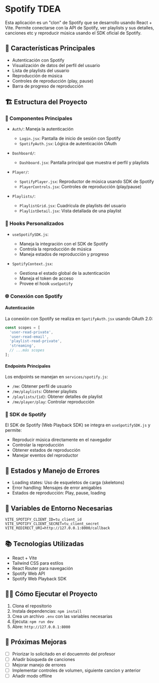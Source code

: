 # Spotify TDEA

Esta aplicación es un "clon" de Spotify que  se desarrollo usando React + Vite. Permite conectarse con la API de Spotify, ver playlists y sus detalles, canciones etc y reproducir música usando el SDK oficial de Spotify.

## 🚀 Características Principales

- Autenticación con Spotify
- Visualización de datos del perfil del usuario
- Lista de playlists del usuario
- Reproducción de música
- Controles de reproducción (play, pause)
- Barra de progreso de reproducción

## 🏗️ Estructura del Proyecto

### 📁 Componentes Principales

- `Auth/`: Maneja la autenticación
  - `Login.jsx`: Pantalla de inicio de sesión con Spotify
  - `SpotifyAuth.jsx`: Lógica de autenticación OAuth

- `Dashboard/`: 
  - `Dashboard.jsx`: Pantalla principal que muestra el perfil y playlists

- `Player/`: 
  - `SpotifyPlayer.jsx`: Reproductor de música usando SDK de Spotify
  - `PlayerControls.jsx`: Controles de reproducción (play/pause)

- `Playlists/`:
  - `PlaylistGrid.jsx`: Cuadrícula de playlists del usuario
  - `PlaylistDetail.jsx`: Vista detallada de una playlist

### 🎣 Hooks Personalizados

- `useSpotifySDK.js`: 
  - Maneja la integración con el SDK de Spotify
  - Controla la reproducción de música
  - Maneja estados de reproducción y progreso

- `SpotifyContext.jsx`: 
  - Gestiona el estado global de la autenticación
  - Maneja el token de acceso
  - Provee el hook `useSpotify`

### 🌐 Conexión con Spotify

#### Autenticación
La conexión con Spotify se realiza en `SpotifyAuth.jsx` usando OAuth 2.0:
```javascript
const scopes = [
  'user-read-private',
  'user-read-email',
  'playlist-read-private',
  'streaming',
  // ...más scopes
];
```

#### Endpoints Principales
Los endpoints se manejan en `services/spotify.js`:
- `/me`: Obtener perfil de usuario
- `/me/playlists`: Obtener playlists
- `/playlists/{id}`: Obtener detalles de playlist
- `/me/player/play`: Controlar reproducción

### 🎵 SDK de Spotify

El SDK de Spotify (Web Playback SDK) se integra en `useSpotifySDK.js` y permite:
- Reproducir música directamente en el navegador
- Controlar la reproducción
- Obtener estados de reproducción
- Manejar eventos del reproductor

## 🚦 Estados y Manejo de Errores

- Loading states: Uso de esqueletos de carga (skeletons)
- Error handling: Mensajes de error amigables
- Estados de reproducción: Play, pause, loading

## 🔧 Variables de Entorno Necesarias

```env
VITE_SPOTIFY_CLIENT_ID=tu_client_id
VITE_SPOTIFY_CLIENT_SECRET=tu_client_secret
VITE_REDIRECT_URI=http://127.0.0.1:8000/callback
```

## 📚 Tecnologías Utilizadas

- React + Vite
- Tailwind CSS para estilos
- React Router para navegación
- Spotify Web API
- Spotify Web Playback SDK

## 🏃‍♂️ Cómo Ejecutar el Proyecto

1. Clona el repositorio
2. Instala dependencias: `npm install`
3. Crea un archivo `.env` con las variables necesarias
4. Ejecuta: `npm run dev`
5. Abre: `http://127.0.0.1:8000`

## 🎯 Próximas Mejoras
- [ ] Priorizar lo solicitado en el docuemnto del profesor 
- [ ] Añadir búsqueda de canciones
- [ ] Mejorar manejo de errores
- [ ] Implementar controles de volumen, siguiente cancion y anterior
- [ ] Añadir modo offline
